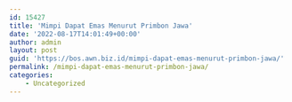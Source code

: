 ```yaml
---
id: 15427
title: 'Mimpi Dapat Emas Menurut Primbon Jawa'
date: '2022-08-17T14:01:49+00:00'
author: admin
layout: post
guid: 'https://bos.awn.biz.id/mimpi-dapat-emas-menurut-primbon-jawa/'
permalink: /mimpi-dapat-emas-menurut-primbon-jawa/
categories:
    - Uncategorized
---
```


